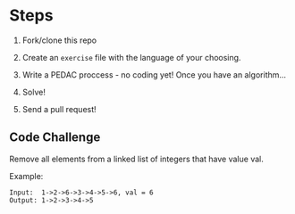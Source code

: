 # Steps

1. Fork/clone this repo

2. Create an `exercise` file with the language of your choosing.

3. Write a PEDAC proccess - no coding yet! Once you have an algorithm...

4. Solve!

5. Send a pull request!


## Code Challenge

Remove all elements from a linked list of integers that have value val.

Example:

```
Input:  1->2->6->3->4->5->6, val = 6
Output: 1->2->3->4->5
```
